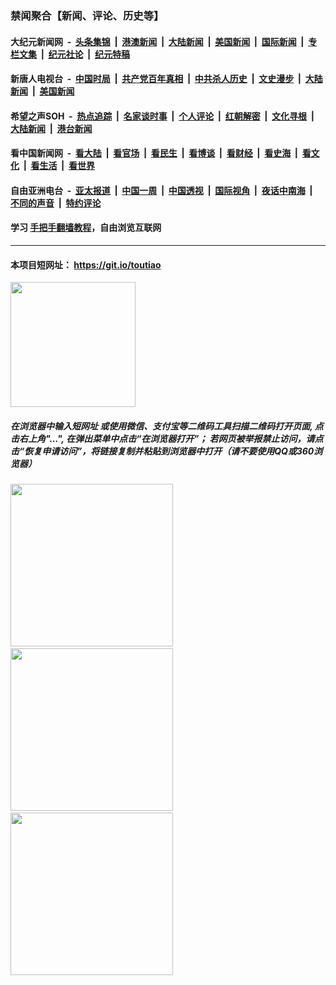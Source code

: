 ### 禁闻聚合【新闻、评论、历史等】

#### 大纪元新闻网 &nbsp;-&nbsp; [头条集锦](indexes/E头条集锦.md?t=02040801) &nbsp;|&nbsp; [港澳新闻](indexes/E港澳新闻.md?t=02040801)  &nbsp;|&nbsp; [大陆新闻](indexes/E大陆新闻.md?t=02040801) &nbsp;|&nbsp; [美国新闻](indexes/E美国新闻.md?t=02040801) &nbsp;|&nbsp; [国际新闻](indexes/E国际新闻.md?t=02040801) &nbsp;|&nbsp; [专栏文集](indexes/E专栏文集.md?t=02040801) &nbsp;|&nbsp; [纪元社论](indexes/E纪元社论.md?t=02040801) &nbsp;|&nbsp; [纪元特稿](indexes/E纪元特稿.md?t=02040801) 

#### 新唐人电视台 &nbsp;-&nbsp; [中国时局](indexes/N中国时局.md?t=02040801) &nbsp;|&nbsp; [共产党百年真相](indexes/N共产党百年真相.md?t=02040801) &nbsp;|&nbsp; [中共杀人历史](indexes/N中共杀人历史.md?t=02040801) &nbsp;|&nbsp; [文史漫步](indexes/N文史漫步.md?t=02040801) &nbsp;|&nbsp; [大陆新闻](indexes/N大陆新闻.md?t=02040801) &nbsp;|&nbsp; [美国新闻](indexes/N美国新闻.md?t=02040801)

#### 希望之声SOH &nbsp;-&nbsp; [热点追踪](indexes/H热点追踪.md?t=02040801) &nbsp;|&nbsp; [名家谈时事](indexes/H名家谈时事.md?t=02040801) &nbsp;|&nbsp; [个人评论](indexes/H个人评论.md?t=02040801)  &nbsp;|&nbsp; [红朝解密](indexes/H红朝解密.md?t=02040801) &nbsp;|&nbsp; [文化寻根](indexes/H文化寻根.md?t=02040801) &nbsp;|&nbsp; [大陆新闻](indexes/H大陆新闻.md?t=02040801) &nbsp;|&nbsp; [港台新闻](indexes/H港台新闻.md?t=02040801)

#### 看中国新闻网 &nbsp;-&nbsp; [看大陆](indexes/S看大陆.md?t=02040801) &nbsp;|&nbsp; [看官场](indexes/S看官场.md?t=02040801) &nbsp;|&nbsp; [看民生](indexes/S看民生.md?t=02040801)  &nbsp;|&nbsp; [看博谈](indexes/S看博谈.md?t=02040801) &nbsp;|&nbsp; [看财经](indexes/S看财经.md?t=02040801) &nbsp;|&nbsp; [看史海](indexes/S看史海.md?t=02040801) &nbsp;|&nbsp; [看文化](indexes/S看文化.md?t=02040801) &nbsp;|&nbsp; [看生活](indexes/S看生活.md?t=02040801) &nbsp;|&nbsp; [看世界](indexes/S看世界.md?t=02040801)

#### 自由亚洲电台 &nbsp;-&nbsp; [亚太报道](indexes/R亚太报道.md?t=02040801) &nbsp;|&nbsp; [中国一周](indexes/R中国一周.md?t=02040801) &nbsp;|&nbsp; [中国透视](indexes/R中国透视.md?t=02040801)  &nbsp;|&nbsp; [国际视角](indexes/R国际视角.md?t=02040801) &nbsp;|&nbsp; [夜话中南海](indexes/R夜话中南海.md?t=02040801) &nbsp;|&nbsp; [不同的声音](indexes/R不同的声音.md?t=02040801) &nbsp;|&nbsp; [特约评论](indexes/R特约评论.md?t=02040801)

#### 学习 [手把手翻墙教程](https://github.com/gfw-breaker/guides/wiki)，自由浏览互联网

----

#### 本项目短网址： https://git.io/toutiao
<img src="https://raw.githubusercontent.com/gfw-breaker/banned-news/master/scripts/img/qr.png" width="200px"/>  

##### 在浏览器中输入短网址 或使用微信、支付宝等二维码工具扫描二维码打开页面, 点击右上角"...", 在弹出菜单中点击“在浏览器打开”； 若网页被举报禁止访问，请点击“恢复申请访问”，将链接复制并粘贴到浏览器中打开（请不要使用QQ或360浏览器）

<img src="https://raw.githubusercontent.com/gfw-breaker/banned-news/master/scripts/img/1.png" width="260px"/> &nbsp; <img src="https://raw.githubusercontent.com/gfw-breaker/banned-news/master/scripts/img/2.png" width="260px"/> &nbsp; <img src="https://raw.githubusercontent.com/gfw-breaker/banned-news/master/scripts/img/3.png" width="260px"/>
